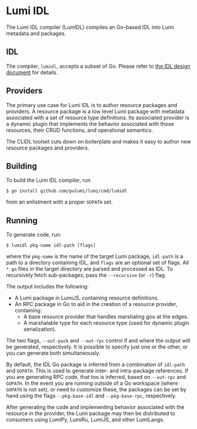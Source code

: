 # Lumi IDL

The Lumi IDL compiler (LumIDL) compiles an Go-based IDL into Lumi metadata and packages.

## IDL

The compiler, `lumidl`, accepts a subset of Go.  Please refer to [the IDL design document](/docs/idl.md) for details.

## Providers

The primary use case for Lumi IDL is to author resource packages and providers.  A resource package is a low level
Lumi package with metadata associated with a set of resource type definitions.  Its associated provider is a dynamic
plugin that implements the behavior associated with those resources, their CRUD functions, and operational semantics.

The CLIDL toolset cuts down on boilerplate and makes it easy to author new resource packages and providers.

## Building

To build the Lumi IDL compiler, run

    $ go install github.com/pulumi/lumi/cmd/lumidl

from an enlistment with a proper `GOPATH` set.

## Running

To generate code, run:

    $ lumidl pkg-name idl-path [flags]

where the `pkg-name` is the name of the target Lumi package, `idl-path` is a path to a directory containing IDL, and
`flags` are an optional set of flags.  All `*.go` files in the target directory are parsed and processed as IDL.  To
recursively fetch sub-packages, pass the `--recursive` (or `-r`) flag.

The output includes the following:

* A Lumi package in LumiJS, containing resource definitions.
* An RPC package in Go to aid in the creation of a resource provider, containing:
    - A base resource provider that handles marshaling goo at the edges.
    - A marshalable type for each resource type (used for dynamic plugin serialization).

The two flags, `--out-pack` and `--out-rpc` control if and where the output will be generated, respectively.  It is
possible to specify just one or the other, or you can generate both simultaneously.

By default, the IDL Go package is inferred from a combination of `idl-path` and `GOPATH`.  This is used to generate
inter- and intra-package references.  If you are generating RPC code, that too is inferred, based on `--out-rpc` and
`GOPATH`.  In the event you are running outside of a Go workspace (where `GOPATH` is not set), or need to customize
these, the packages can be set by hand using the flags `--pkg-base-idl` and `--pkg-base-rpc`, respectively.

After generating the code and implementing behavior associated with the resource in the provider, the Lumi package
may then be distributed to consumers using LumiPy, LumiRu, LumiJS, and other LumiLangs.

